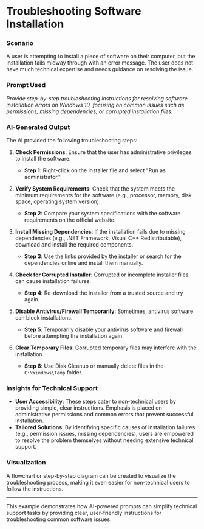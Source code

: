 # Troubleshooting Software Installation

### Scenario
A user is attempting to install a piece of software on their computer, but the installation fails midway through with an error message. The user does not have much technical expertise and needs guidance on resolving the issue.

### Prompt Used
*Provide step-by-step troubleshooting instructions for resolving software installation errors on Windows 10, focusing on common issues such as permissions, missing dependencies, or corrupted installation files.*

### AI-Generated Output
The AI provided the following troubleshooting steps:
1. **Check Permissions**: Ensure that the user has administrative privileges to install the software. 
   - **Step 1**: Right-click on the installer file and select "Run as administrator."
   
2. **Verify System Requirements**: Check that the system meets the minimum requirements for the software (e.g., processor, memory, disk space, operating system version).
   - **Step 2**: Compare your system specifications with the software requirements on the official website.
   
3. **Install Missing Dependencies**: If the installation fails due to missing dependencies (e.g., .NET Framework, Visual C++ Redistributable), download and install the required components.
   - **Step 3**: Use the links provided by the installer or search for the dependencies online and install them manually.

4. **Check for Corrupted Installer**: Corrupted or incomplete installer files can cause installation failures.
   - **Step 4**: Re-download the installer from a trusted source and try again.

5. **Disable Antivirus/Firewall Temporarily**: Sometimes, antivirus software can block installations.
   - **Step 5**: Temporarily disable your antivirus software and firewall before attempting the installation again.

6. **Clear Temporary Files**: Corrupted temporary files may interfere with the installation.
   - **Step 6**: Use Disk Cleanup or manually delete files in the `C:\Windows\Temp` folder.

### Insights for Technical Support
- **User Accessibility**: These steps cater to non-technical users by providing simple, clear instructions. Emphasis is placed on administrative permissions and common errors that prevent successful installation.
- **Tailored Solutions**: By identifying specific causes of installation failures (e.g., permission issues, missing dependencies), users are empowered to resolve the problem themselves without needing extensive technical support.

### Visualization
A flowchart or step-by-step diagram can be created to visualize the troubleshooting process, making it even easier for non-technical users to follow the instructions.

---

This example demonstrates how AI-powered prompts can simplify technical support tasks by providing clear, user-friendly instructions for troubleshooting common software issues.
